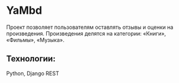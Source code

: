 # YaMbd
Проект позволяет пользователям оставлять отзывы и оценки на произведения. Произведения делятся на категории: «Книги», «Фильмы», «Музыка».

## Технологии:
Python, Django REST
